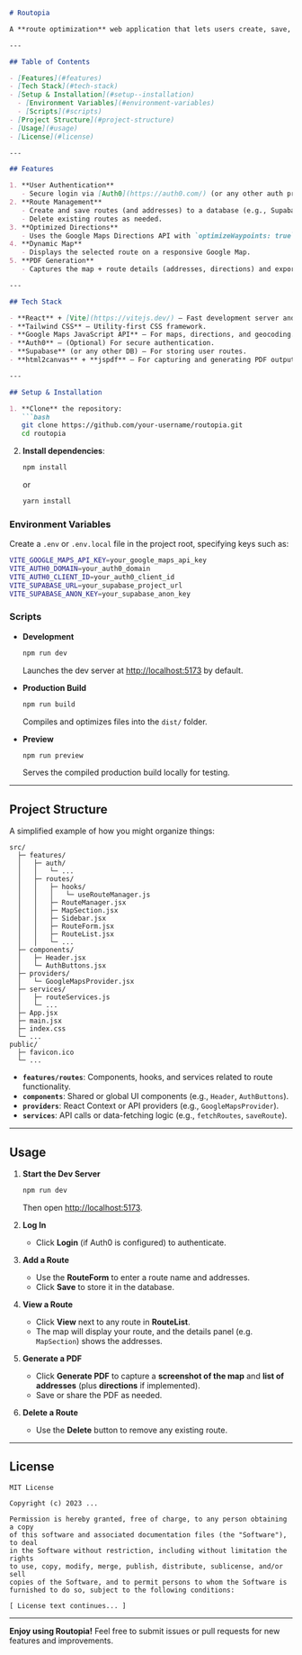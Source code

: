 ```markdown
# Routopia

A **route optimization** web application that lets users create, save, and visualize routes using the Google Maps API. Users can also generate a PDF version of each route, including a **screenshot of the map**, **number of stops**, **addresses**, and **step-by-step directions**.

---

## Table of Contents

- [Features](#features)
- [Tech Stack](#tech-stack)
- [Setup & Installation](#setup--installation)
  - [Environment Variables](#environment-variables)
  - [Scripts](#scripts)
- [Project Structure](#project-structure)
- [Usage](#usage)
- [License](#license)

---

## Features

1. **User Authentication**  
   - Secure login via [Auth0](https://auth0.com/) (or any other auth provider).
2. **Route Management**  
   - Create and save routes (and addresses) to a database (e.g., Supabase).  
   - Delete existing routes as needed.
3. **Optimized Directions**  
   - Uses the Google Maps Directions API with `optimizeWaypoints: true` for efficient ordering of stops.
4. **Dynamic Map**  
   - Displays the selected route on a responsive Google Map.
5. **PDF Generation**  
   - Captures the map + route details (addresses, directions) and exports them to a PDF.

---

## Tech Stack

- **React** + [Vite](https://vitejs.dev/) – Fast development server and build tooling.
- **Tailwind CSS** – Utility-first CSS framework.
- **Google Maps JavaScript API** – For maps, directions, and geocoding.
- **Auth0** – (Optional) For secure authentication.
- **Supabase** (or any other DB) – For storing user routes.
- **html2canvas** + **jspdf** – For capturing and generating PDF output.

---

## Setup & Installation

1. **Clone** the repository:
   ```bash
   git clone https://github.com/your-username/routopia.git
   cd routopia
   ```

2. **Install dependencies**:
   ```bash
   npm install
   ```
   or
   ```bash
   yarn install
   ```

### Environment Variables

Create a `.env` or `.env.local` file in the project root, specifying keys such as:

```bash
VITE_GOOGLE_MAPS_API_KEY=your_google_maps_api_key
VITE_AUTH0_DOMAIN=your_auth0_domain
VITE_AUTH0_CLIENT_ID=your_auth0_client_id
VITE_SUPABASE_URL=your_supabase_project_url
VITE_SUPABASE_ANON_KEY=your_supabase_anon_key
```

### Scripts

- **Development**  
  ```bash
  npm run dev
  ```
  Launches the dev server at [http://localhost:5173](http://localhost:5173) by default.

- **Production Build**  
  ```bash
  npm run build
  ```
  Compiles and optimizes files into the `dist/` folder.

- **Preview**  
  ```bash
  npm run preview
  ```
  Serves the compiled production build locally for testing.

---

## Project Structure

A simplified example of how you might organize things:

```
src/
  ├─ features/
  │   ├─ auth/
  │   │   └─ ...
  │   ├─ routes/
  │   │   ├─ hooks/
  │   │   │   └─ useRouteManager.js
  │   │   ├─ RouteManager.jsx
  │   │   ├─ MapSection.jsx
  │   │   ├─ Sidebar.jsx
  │   │   ├─ RouteForm.jsx
  │   │   ├─ RouteList.jsx
  │   │   └─ ...
  ├─ components/
  │   ├─ Header.jsx
  │   └─ AuthButtons.jsx
  ├─ providers/
  │   └─ GoogleMapsProvider.jsx
  ├─ services/
  │   ├─ routeServices.js
  │   └─ ...
  ├─ App.jsx
  ├─ main.jsx
  ├─ index.css
  └─ ...
public/
  ├─ favicon.ico
  └─ ...
```

- **`features/routes`**: Components, hooks, and services related to route functionality.  
- **`components`**: Shared or global UI components (e.g., `Header`, `AuthButtons`).  
- **`providers`**: React Context or API providers (e.g., `GoogleMapsProvider`).  
- **`services`**: API calls or data-fetching logic (e.g., `fetchRoutes`, `saveRoute`).  

---

## Usage

1. **Start the Dev Server**  
   ```bash
   npm run dev
   ```
   Then open [http://localhost:5173](http://localhost:5173).

2. **Log In**  
   - Click **Login** (if Auth0 is configured) to authenticate.

3. **Add a Route**  
   - Use the **RouteForm** to enter a route name and addresses.  
   - Click **Save** to store it in the database.

4. **View a Route**  
   - Click **View** next to any route in **RouteList**.  
   - The map will display your route, and the details panel (e.g. `MapSection`) shows the addresses.

5. **Generate a PDF**  
   - Click **Generate PDF** to capture a **screenshot of the map** and **list of addresses** (plus **directions** if implemented).  
   - Save or share the PDF as needed.

6. **Delete a Route**  
   - Use the **Delete** button to remove any existing route.

---

## License

```text
MIT License

Copyright (c) 2023 ...

Permission is hereby granted, free of charge, to any person obtaining a copy
of this software and associated documentation files (the "Software"), to deal
in the Software without restriction, including without limitation the rights
to use, copy, modify, merge, publish, distribute, sublicense, and/or sell
copies of the Software, and to permit persons to whom the Software is
furnished to do so, subject to the following conditions:

[ License text continues... ]
```

---

**Enjoy using Routopia!** Feel free to submit issues or pull requests for new features and improvements.
```
